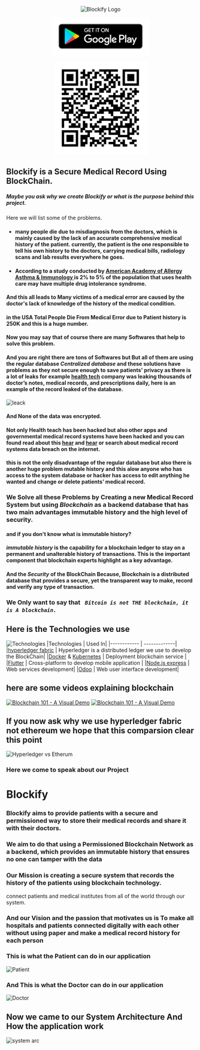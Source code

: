 <p align="center">
  <img alt="Blockify Logo" height="200" src="Pics/logo.png?raw=true">
</p>
<p align="center">
  <a href="https://play.google.com/store/apps/details?id=com.blockify.medical">
  <img alt="Google play badge" height="100" src="Pics/google-play-badge.png?raw=true">
  </a>
</p>
<p align="center">
  <a href="https://play.google.com/store/apps/details?id=com.blockify.medical">
  <img alt="Google play QR" height="250" src="Pics/google play QR.png?raw=true">
  </a>
</p>

 ## Blockify is a Secure Medical Record Using BlockChain.

##### Maybe you ask why we create Blockify or what is the purpose behind this project.

Here we will list some of the problems.
  
* #### many people die due to misdiagnosis from the doctors, which is mainly caused by the lack of an accurate comprehensive medical history of the patient. currently, the patient is the one responsible to tell his own history to the doctors, carrying medical bills, radiology scans and lab results everywhere he goes.

* #### According to a study conducted by [American Academy of Allergy Asthma & Immunology ](https://www.aaaai.org/conditions-and-treatments/library/allergy-library/multiple-drug-intolerance) is 2% to 5% of the population that uses health care may have multiple drug intolerance syndrome. 

#### And this all leads to Many victims of a medical error are caused by the doctor's lack of knowledge of the history of the medical condition.
#### in the USA Total People Die From Medical Error due to Patient history is 250K and this is a huge number. 
 
#### Now you may say that of course there are many Softwares that help to solve this problem. 
#### And you are right there are tons of Softwares but But all of them are using the regular database _**Centralized database**_ and these solutions have problems as they not secure enough to save patients' privacy as there is a lot of leaks for example [health tech](https://techcrunch.com/2019/03/17/medical-health-data-leak/) company was leaking thousands of doctor’s notes, medical records, and prescriptions daily, here is an example of the record leaked of the database. 
![leack](https://github.com/blockify-medical/Medical-Blockchain/blob/master/Pics/medical-records.jpg?raw=true)
#### And  None of the data was encrypted.
#### Not only Health teach has been hacked but also other apps and governmental medical record systems have been hacked and you can found read about this [hear](https://www.propublica.org/article/millions-of-americans-medical-images-and-data-are-available-on-the-internet) and [hear](https://www.engadget.com/2019/07/31/32-million-patient-records-breached-2019/) or search about medical record systems data breach on the internet. 
#### this is not the only disadvantage of the regular database but also there is another huge problem mutable history and this alow anyone who has access to the system database or hacker has access to edit anything he wanted and change or delete patients’ medical record.

### We Solve all these Problems by Creating a new Medical Record System but using  _**Blockchain**_ as a backend database that has two main advantages immutable history and the high level of security.
#### and if you don't know what is immutable history?
#### _**immutable history**_ is the capability for a blockchain ledger to stay on a permanent and unalterable history of transactions. This is the important component that blockchain experts highlight as a key advantage.
#### And the _**Security**_ of the BlockChain Because, Blockchain is a distributed database that provides a secure, yet the transparent way to make, record and verify any type of transaction.
### We Only want to say that _**``` Bitcoin is not THE blockchain, it is A blockchain.```**_
## Here is the Technologies we use 
![Technologies](https://github.com/blockify-medical/Medical-Blockchain/blob/master/Pics/Technologies.jpg?raw=true) 
|Technologies | Used In|
|------------ | -------------|
|[hyperledger fabric](https://www.hyperledger.org/) | Hyperledger is a distributed ledger we use to develop the BlockChain|
|[Docker](https://www.docker.com/products/docker-hub) & [Kubernetes](https://www.docker.com/products/kubernetes) | Deployment blockchain service |
|[Flutter](https://flutter.dev/) | Cross-platform to develop mobile application |
|[Node.js express](https://nodejs.org/) |  Web services development|
|[Odoo](https://www.odoo.com/) | Web user interface development|

## here are some videos explaining blockchain
[![Blockchain 101 - A Visual Demo](http://img.youtube.com/vi/_160oMzblY8/0.jpg)](http://www.youtube.com/watch?v=_160oMzblY8 "Blockchain 101 - A Visual Demo")
[![Blockchain 101 - A Visual Demo](http://img.youtube.com/vi/xIDL_akeras/0.jpg)](http://www.youtube.com/watch?v=xIDL_akeras "Blockchain 101 - A Visual Demo")



## If you now ask why we use hyperledger fabric not ethereum we hope that this comparsion clear this point 
![Hyperledger vs Etherum](https://github.com/blockify-medical/Medical-Blockchain/blob/master/Pics/Hyperledger-vs-Etherum.png?raw=true) 

### Here we come to speak about our Project 
# Blockify
### Blockify aims to provide patients with a secure and permissioned way to store their medical records and share it with their doctors.
### We aim to do that using a Permissioned Blockchain Network as a backend, which provides an immutable history that ensures no one can tamper with the data
### Our Mission is creating a secure system that records the history of the patients using blockchain technology.
connect patients and medical institutes from all of the world through our system.
### And our Vision and the passion that motivates us is To make all hospitals and patients connected digitally with each other without using paper and make a medical record history for each person

### This is what the Patient can do in our application 
![Patient](https://github.com/blockify-medical/Medical-Blockchain/blob/master/Pics/Patient%20life%20cycle.png?raw=true) 

### And This is what the Doctor can do in our application 
![Doctor](https://github.com/blockify-medical/Medical-Blockchain/blob/master/Pics/Doctor%20life%20cycle.png?raw=true) 

## Now we came to our System Architecture And How the application work 
![system arc](https://github.com/blockify-medical/Medical-Blockchain/blob/master/Pics/System%20Arc.png?raw=true) 
